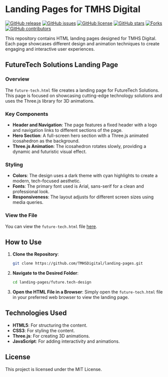# Landing Pages for TMHS Digital

[![GitHub release](https://img.shields.io/github/release/TMHSDigital/landing-pages.svg)](https://GitHub.com/TMHSDigital/landing-pages/releases/)
[![GitHub issues](https://img.shields.io/github/issues/TMHSDigital/landing-pages.svg)](https://GitHub.com/TMHSDigital/landing-pages/issues/)
[![GitHub license](https://img.shields.io/github/license/TMHSDigital/landing-pages.svg)](https://github.com/TMHSDigital/landing-pages/blob/main/LICENSE)
[![GitHub stars](https://img.shields.io/github/stars/TMHSDigital/landing-pages.svg?style=social&label=Star)](https://github.com/TMHSDigital/landing-pages)
[![Forks](https://img.shields.io/github/forks/TMHSDigital/landing-pages.svg?style=social&label=Fork)](https://github.com/TMHSDigital/landing-pages/fork)
[![GitHub contributors](https://img.shields.io/github/contributors/TMHSDigital/landing-pages.svg)](https://GitHub.com/TMHSDigital/landing-pages/graphs/contributors/)

This repository contains HTML landing pages designed for TMHS Digital. Each page showcases different design and animation techniques to create engaging and interactive user experiences.

## FutureTech Solutions Landing Page

### Overview
The `future-tech.html` file creates a landing page for FutureTech Solutions. This page is focused on showcasing cutting-edge technology solutions and uses the Three.js library for 3D animations.

### Key Components
- **Header and Navigation**: The page features a fixed header with a logo and navigation links to different sections of the page.
- **Hero Section**: A full-screen hero section with a Three.js animated icosahedron as the background.
- **Three.js Animation**: The icosahedron rotates slowly, providing a dynamic and futuristic visual effect.

### Styling
- **Colors**: The design uses a dark theme with cyan highlights to create a modern, tech-focused aesthetic.
- **Fonts**: The primary font used is Arial, sans-serif for a clean and professional look.
- **Responsiveness**: The layout adjusts for different screen sizes using media queries.

### View the File
You can view the `future-tech.html` file [here](https://github.com/TMHSDigital/landing-pages/blob/55affd8c3190ab467ac7b5681f433d3a6800af5d/future.tech-design/future-tech.html).

## How to Use

1. **Clone the Repository**:
   ```bash
   git clone https://github.com/TMHSDigital/landing-pages.git
   ```
2. **Navigate to the Desired Folder**:
   ```bash
   cd landing-pages/future.tech-design
   ```
3. **Open the HTML File in a Browser**:
   Simply open the `future-tech.html` file in your preferred web browser to view the landing page.

## Technologies Used
- **HTML5**: For structuring the content.
- **CSS3**: For styling the content.
- **Three.js**: For creating 3D animations.
- **JavaScript**: For adding interactivity and animations.

## License
This project is licensed under the MIT License.

